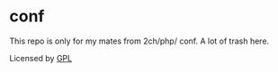 # conf
This repo is only for my mates from 2ch/php/ conf. A lot of trash here. 

Licensed by [GPL](http://giant-penis-license.org)
